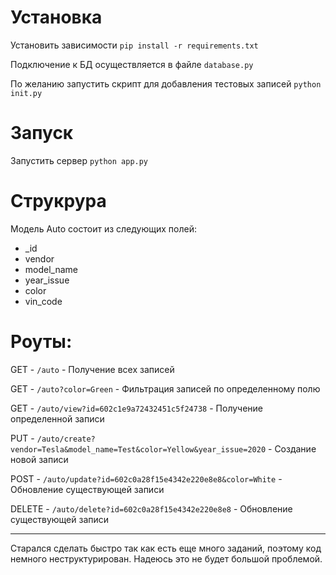 # Установка

Установить зависимости `pip install -r requirements.txt`

Подключение к БД осуществляется в файле `database.py`

По желанию запустить скрипт для добавления тестовых записей `python init.py`

# Запуск

Запустить сервер `python app.py`

# Струкрура

Модель Auto состоит из следующих полей:

- _id
- vendor
- model_name
- year_issue
- color
- vin_code

# Роуты:
GET - `/auto` - Получение всех записей

GET - `/auto?color=Green` - Фильтрация записей по определенному полю

GET - `/auto/view?id=602c1e9a72432451c5f24738` - Получение определенной записи

PUT - `/auto/create?vendor=Tesla&model_name=Test&color=Yellow&year_issue=2020` - Создание новой записи

POST - `/auto/update?id=602c0a28f15e4342e220e8e8&color=White` - Обновление существующей записи

DELETE - `/auto/delete?id=602c0a28f15e4342e220e8e8` - Обновление существующей записи

--------------

Старался сделать быстро так как есть еще много заданий, поэтому код немного неструктурирован. Надеюсь это не будет большой проблемой.
